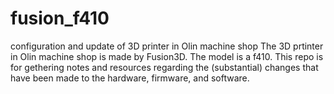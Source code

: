 # fusion_f410
configuration and update of 3D printer in Olin machine shop
The 3D prtinter in Olin machine shop is made by Fusion3D.  The model is a f410.  This repo is for gethering notes and resources regarding the (substantial) changes that have been made to the hardware, firmware, and software.

